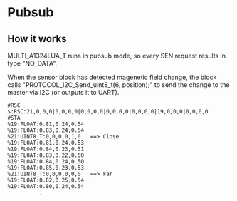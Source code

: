 # Pubsub

## How it works

MULTI_A1324LUA_T runs in pubsub mode, so every SEN request results in type "NO_DATA".

When the sensor block has detected magenetic field change, the block calls "PROTOCOL_I2C_Send_uint8_t(6, position);" to send the change to the master via I2C (or outputs it to UART).

```
#RSC
$:RSC:21,0,0,0|0,0,0,0|0,0,0,0|0,0,0,0|0,0,0,0|19,0,0,0|0,0,0,0
#STA
%19:FLOAT:0.81,0.24,0.54
%19:FLOAT:0.83,0.24,0.54
%21:UINT8_T:0,0,0,0,1,0   ==> Close
%19:FLOAT:0.81,0.24,0.53
%19:FLOAT:0.84,0.23,0.51
%19:FLOAT:0.83,0.22,0.50
%19:FLOAT:0.84,0.24,0.50
%19:FLOAT:0.85,0.23,0.53
%21:UINT8_T:0,0,0,0,0,0   ==> Far
%19:FLOAT:0.82,0.25,0.54
%19:FLOAT:0.80,0.24,0.54
          :
```
